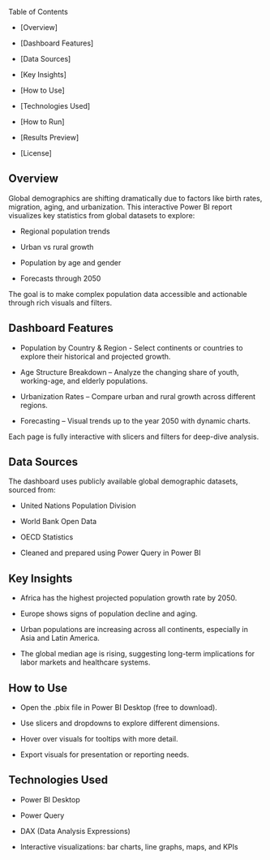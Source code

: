  Table of Contents
- [Overview] 

- [Dashboard Features] 

- [Data Sources]

- [Key Insights]

- [How to Use]

- [Technologies Used]

- [How to Run]

- [Results Preview]

- [License]



## Overview
Global demographics are shifting dramatically due to factors like birth rates, migration, aging, and urbanization.
This interactive Power BI report visualizes key statistics from global datasets to explore:

- Regional population trends

- Urban vs rural growth

- Population by age and gender

- Forecasts through 2050

The goal is to make complex population data accessible and actionable through rich visuals and filters.

## Dashboard Features
- Population by Country & Region - Select continents or countries to explore their historical and projected growth.

- Age Structure Breakdown – Analyze the changing share of youth, working-age, and elderly populations.

- Urbanization Rates – Compare urban and rural growth across different regions.

- Forecasting – Visual trends up to the year 2050 with dynamic charts.

Each page is fully interactive with slicers and filters for deep-dive analysis.

## Data Sources
The dashboard uses publicly available global demographic datasets, sourced from:

- United Nations Population Division

- World Bank Open Data

- OECD Statistics

- Cleaned and prepared using Power Query in Power BI

## Key Insights
- Africa has the highest projected population growth rate by 2050.

- Europe shows signs of population decline and aging.

- Urban populations are increasing across all continents, especially in Asia and Latin America.

- The global median age is rising, suggesting long-term implications for labor markets and healthcare systems.

## How to Use
- Open the .pbix file in Power BI Desktop (free to download).

- Use slicers and dropdowns to explore different dimensions.

- Hover over visuals for tooltips with more detail.

- Export visuals for presentation or reporting needs.

## Technologies Used
- Power BI Desktop

- Power Query

- DAX (Data Analysis Expressions)

- Interactive visualizations: bar charts, line graphs, maps, and KPIs

  
